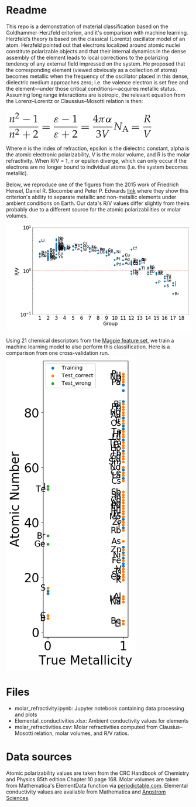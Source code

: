 # Readme
This repo is a demonstration of material classification based on the Goldhammer-Herzfeld criterion, and it's comparison with machine learning. Herzfeld’s theory is based
on the classical (Lorentz) oscillator model of an atom. Herzfeld pointed out that electrons localized
around atomic nuclei constitute polarizable objects and that their internal dynamics in the dense
assembly of the element leads to local corrections to the polarizing tendency of any external field
impressed on the system.
He proposed that the corresponding element (viewed obviously as a collection of atoms)
becomes metallic when the frequency of the oscillator placed in this dense, dielectric medium
approaches zero; i.e. the valence electron is set free and the element—under those critical
conditions—acquires metallic status. Assuming long range interactions are isotropic, the relevant equation from the Lorenz&ndash;Lorentz or Claussius&ndash;Mosotti relation is then:

<img src="https://github.com/mtdg-wagner/goldhammer-herzfeld-elements/blob/master/CM_Relation.png" alt="C-M relation" width="400"/>

Where n is the index of refraction, epsilon is the dielectric constant, alpha is the atomic electronic polarizability, V is the molar volume, and R is the molar refractivity. When R/V = 1, n or epsilon diverge, which can only occur if the electrons are no longer bound to individual atoms (i.e. the system becomes metallic). 

Below, we reproduce one of the figures from the 2015 work of Friedrich Hensel, Daniel R. Slocombe and Peter P. Edwards [link](https://doi.org/10.1098/rsta.2014.0477) where they show this criterion's ability to separate metallic and non-metallic elements under ambient conditions on Earth. Our data's R/V values differ slightly from theirs probably due to a different source for the atomic polarizabilities or molar volumes. 

![HSE Fig 3](https://github.com/mtdg-wagner/goldhammer-herzfeld-elements/blob/master/RV_groups.png "Metallization of chemical elements")

Using 21 chemical descriptors from the [Magpie feature set](https://www.nature.com/articles/npjcompumats201628), we train a machine learning model to also perform this classification. Here is a comparison from one cross-validation run.
![HSE Fig 3](https://github.com/mtdg-wagner/goldhammer-herzfeld-elements/blob/master/ML_classification.png "Machine learning classification")

# Files
* molar_refractivity.ipynb: Jupyter notebook containing data processing and plots
* Elemental_conductivities.xlsx: Ambient conductivity values for elements
* molar_refractivities.csv: Molar refractivities computed from Clausius&ndash;Mosotti relation, molar volumes, and R/V ratios. 

# Data sources
Atomic polarizability values are taken from the CRC Handbook of Chemistry and Physics 85th edition Chapter 10 page 168.
Molar volumes are taken from Mathematica's ElementData function via [periodictable.com](https://periodictable.com/Properties/A/MolarVolume.an.log.html).
Elemental conductivity values are available from Mathematica and [Angstrom Sciences](https://www.angstromsciences.com/elements-electrical-conductivity).

